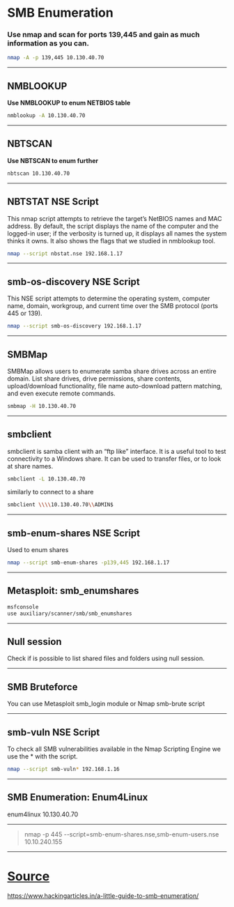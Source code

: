 # SMB Enumeration

### Use nmap and scan for ports 139,445 and gain as much information as you can.

```bash
nmap -A -p 139,445 10.130.40.70
```

---

## NMBLOOKUP

**Use NMBLOOKUP to enum NETBIOS table**

```bash
nmblookup -A 10.130.40.70
```
---
## NBTSCAN

**Use NBTSCAN to enum further**

```bash
nbtscan 10.130.40.70
```
---
## NBTSTAT NSE Script

This nmap script attempts to retrieve the target’s NetBIOS names and MAC address. By default, the script displays the name of the computer and the logged-in user; if the verbosity is turned up, it displays all names the system thinks it owns. It also shows the flags that we studied in nmblookup tool.

```bash
nmap --script nbstat.nse 192.168.1.17
```
---
## smb-os-discovery NSE Script

This NSE script attempts to determine the operating system, computer name, domain, workgroup, and current time over the SMB protocol (ports 445 or 139).

```bash
nmap --script smb-os-discovery 192.168.1.17
```
---
## SMBMap

SMBMap allows users to enumerate samba share drives across an entire domain. List share drives, drive permissions, share contents, upload/download functionality, file name auto-download pattern matching, and even execute remote commands.

```bash
smbmap -H 10.130.40.70
```
---
## smbclient

smbclient is samba client with an “ftp like” interface. It is a useful tool to test connectivity to a Windows share. It can be used to transfer files, or to look at share names.

```bash
smbclient -L 10.130.40.70
```

similarly to connect to a share

```bash
smbclient \\\\10.130.40.70\\ADMIN$
```
---
## smb-enum-shares NSE Script

Used to enum shares

```bash
nmap --script smb-enum-shares -p139,445 192.168.1.17
```
---
## Metasploit: smb_enumshares

```bash
msfconsole
use auxiliary/scanner/smb/smb_enumshares
```
---
## Null session

Check if is possible to list shared files and folders using null session.

---
## SMB Bruteforce

You can use Metasploit smb_login module or Nmap smb-brute script

---
## smb-vuln NSE Script

To check all SMB vulnerabilities available in the Nmap Scripting Engine we use the * with the script.

```bash
nmap --script smb-vuln* 192.168.1.16
```
---
## SMB Enumeration: Enum4Linux

enum4linux 10.130.40.70

---
> nmap -p 445 --script=smb-enum-shares.nse,smb-enum-users.nse 10.10.240.155

---
# [Source](https://www.hackingarticles.in/a-little-guide-to-smb-enumeration/)

https://www.hackingarticles.in/a-little-guide-to-smb-enumeration/